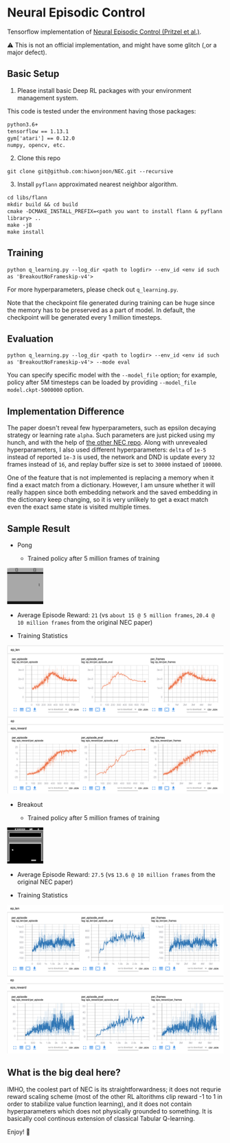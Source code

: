 # Neural Episodic Control

Tensorflow implementation of [Neural Episodic Control (Pritzel et al.)](https://arxiv.org/abs/1703.01988).

:warning: This is not an official implementation, and might have some glitch (,or a major defect).

## Basic Setup

1. Please install basic Deep RL packages with your environment management system.

This code is tested under the environment having those packages:
```
python3.6+
tensorflow == 1.13.1
gym['atari'] == 0.12.0
numpy, opencv, etc.
```

2. Clone this repo

```
git clone git@github.com:hiwonjoon/NEC.git --recursive
```

3. Install `pyflann` approximated nearest neighbor algorithm.

```
cd libs/flann
mkdir build && cd build
cmake -DCMAKE_INSTALL_PREFIX=<path you want to install flann & pyflann library> ..
make -j8
make install
```

## Training

```
python q_learning.py --log_dir <path to logdir> --env_id <env id such as 'BreakoutNoFrameskip-v4'>
```

For more hyperparameters, please check out `q_learning.py`.

Note that the checkpoint file generated during training can be huge since the memory has to be preserved as a part of model.
In default, the checkpoint will be generated every 1 million timesteps.

## Evaluation

```
python q_learning.py --log_dir <path to logdir> --env_id <env id such as 'BreakoutNoFrameskip-v4'> --mode eval
```

You can specify specific model with the `--model_file` option; for example, policy after 5M timesteps can be loaded by providing `--model_file model.ckpt-5000000` option.

## Implementation Difference

The paper doesn't reveal few hyperparameters, such as epsilon decaying strategy or learning rate `alpha`. Such parameters are just picked using my hunch, and with the help of [the other NEC repo](https://github.com/mjacar/pytorch-nec). Along with unrevealed hyperparameters, I also used different hyperparameters: `delta` of `1e-5` instead of reported `1e-3` is used, the network and DND is update every `32` frames instead of `16`, and replay buffer size is set to `30000` instaed of `100000`.

One of the feature that is not implemented is replacing a memory when it find a exact match from a dictionary. However, I am unsure whether it will really happen since both embedding network and the saved embedding in the dictionary keep changing, so it is very unlikely to get a exact match even the exact same state is visited multiple times.

## Sample Result

- Pong

  - Trained policy after 5 million frames of training

![pong_after_5M_frames](assets/pong_policy_after_5M_frames.gif)

  - Average Episode Reward: `21` (vs `about 15 @ 5 million frames`, `20.4 @ 10 million frames` from the original NEC paper)

  - Training Statistics

![pong_training](assets/pong.png)

- Breakout

  - Trained policy after 5 million frames of training

![breakout_after_5M_frames](assets/breakout_policy_after_5M_frames.gif)

  - Average Episode Reward: `27.5` (vs `13.6 @ 10 million frames` from the original NEC paper)

  - Training Statistics

![pong_training](assets/breakout.png)

## What is the big deal here?

IMHO, the coolest part of NEC is its straightforwardness; it does not requrie reward scaling scheme (most of the other RL altorithms clip reward -1 to 1 in order to stabilize value function learning), and it does not contain hyperparameters which does not physically grounded to something. It is basically cool continous extension of classical Tabular Q-learning.

Enjoy! :beer:


